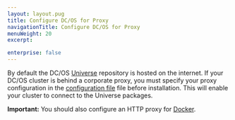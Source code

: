 ```yaml
---
layout: layout.pug
title: Configure DC/OS for Proxy
navigationTitle: Configure DC/OS for Proxy
menuWeight: 20
excerpt:

enterprise: false
---
```


<!-- This source repo for this topic is https://github.com/dcos/dcos-docs -->


By default the DC/OS [Universe](https://github.com/mesosphere/universe) repository is hosted on the internet. If your DC/OS cluster is behind a corporate proxy, you must specify your proxy configuration in the [configuration file](/1.11/installing/ent/custom/configuration/configuration-parameters/#use-proxy) file before installation. This will enable your cluster to connect to the Universe packages. 

**Important:** You should also configure an HTTP proxy for [Docker](https://docs.docker.com/engine/admin/systemd/#/http-proxy). 
